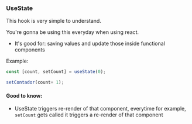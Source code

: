 ### UseState

This hook is very simple to understand.

You're gonna be using this everyday when using react.

* It's good for: saving values and update those inside functional components

Example:


```js
const [count, setCount] = useState(0);

setContador(count+ 1);
```

#### Good to know:

* UseState triggers re-render of that component, everytime for example, ``setCount`` gets called it triggers a re-render of that component
